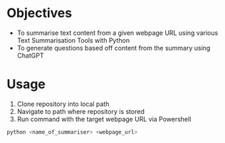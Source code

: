 # Objectives
- To summarise text content from a given webpage URL using various Text Summarisation Tools with Python
- To generate questions based off content from the summary using ChatGPT 

# Usage 
1. Clone repository into local path
2. Navigate to path where repository is stored
3. Run command with the target webpage URL via Powershell 
```powershell
python <name_of_summariser> <webpage_url>
``` 

